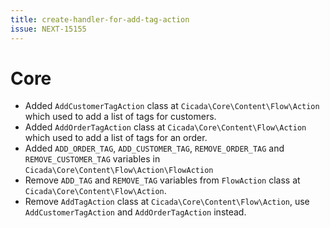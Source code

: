 ```yaml
---
title: create-handler-for-add-tag-action
issue: NEXT-15155
---
```

# Core
* Added `AddCustomerTagAction` class at `Cicada\Core\Content\Flow\Action` which used to add a list of tags for customers.
* Added `AddOrderTagAction` class at `Cicada\Core\Content\Flow\Action` which used to add a list of tags for an order.
* Added `ADD_ORDER_TAG`, `ADD_CUSTOMER_TAG`, `REMOVE_ORDER_TAG` and `REMOVE_CUSTOMER_TAG` variables in `Cicada\Core\Content\Flow\Action\FlowAction`
* Remove `ADD_TAG` and `REMOVE_TAG` variables from `FlowAction` class at `Cicada\Core\Content\Flow\Action`.
* Remove `AddTagAction` class at `Cicada\Core\Content\Flow\Action`, use `AddCustomerTagAction` and `AddOrderTagAction` instead.
